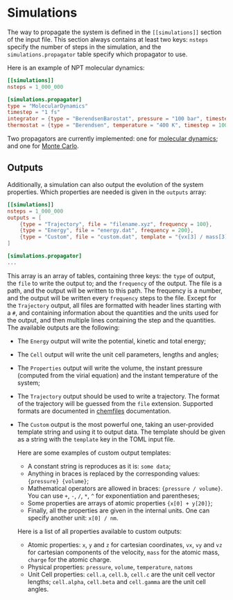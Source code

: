 # Simulations

The way to propagate the system is defined in the `[[simulations]]` section of
the input file. This section always contains at least two keys: `nsteps` specify
the number of steps in the simulation, and the `simulations.propagator` table
specify which propagator to use.

Here is an example of NPT molecular dynamics:

```toml
[[simulations]]
nsteps = 1_000_000

[simulations.propagator]
type = "MolecularDynamics"
timestep = "1 fs"
integrator = {type = "BerendsenBarostat", pressure = "100 bar", timestep = 1000}
thermostat = {type = "Berendsen", temperature = "400 K", timestep = 100}
```

Two propagators are currently implemented: one for [molecular dynamics][MD]; and
one for [Monte Carlo][MC].

[MD]: input/md.html
[MC]: input/mc.html

## Outputs

Additionally, a simulation can also output the evolution of the system
properties. Which properties are needed is given in the `outputs` array:

```toml
[[simulations]]
nsteps = 1_000_000
outputs = [
    {type = "Trajectory", file = "filename.xyz", frequency = 100},
    {type = "Energy", file = "energy.dat", frequency = 200},
    {type = "Custom", file = "custom.dat", template = "{vx[3] / mass[3]}"},
]

[simulations.propagator]
...
```

This array is an array of tables, containing three keys: the `type` of output,
the `file` to write the output to; and the `frequency` of the output. The file
is a path, and the output will be written to this path. The frequency is a
number, and the output will be written every `frequency` steps to the file.
Except for the `Trajectory` output, all files are formatted with header lines
starting with a `#`, and containing information about the quantities and the
units used for the output, and then multiple lines containing the step and the
quantities. The available outputs are the following:

- The `Energy` output will write the potential, kinetic and total energy;
- The `Cell` output will write the unit cell parameters, lengths and angles;
- The `Properties` output will write the volume, the instant pressure (computed
  from the virial equation) and the instant temperature of the system;
- The `Trajectory` output should be used to write a trajectory. The format of
  the trajectory will be guessed from the `file` extension. Supported formats
  are documented in [chemfiles](http://chemfiles.github.io/chemfiles/)
  documentation.
- The `Custom` output is the most powerful one, taking an user-provided
  template string and using it to output data. The template should be given
  as a string with the `template` key in the TOML input file.

  Here are some examples of custom output templates:
    - A constant string is reproduces as it is: `some data`;
    - Anything in braces is replaced by the corresponding values: `{pressure} {volume}`;
    - Mathematical operators are allowed in braces: `{pressure / volume}`. You
      can use `+`, `-`, `/`, `*`, `^` for exponentiation and parentheses;
    - Some properties are arrays of atomic properties `{x[0] + y[20]}`;
    - Finally, all the properties are given in the internal units. One can
      specify another unit: `x[0] / nm`.

    Here is a list of all properties available to custom outputs:

    - Atomic properties: `x`, `y` and `z` for cartesian coordinates, `vx`, `vy`
      and `vz` for cartesian components of the velocity, `mass` for the atomic
      mass, `charge` for the atomic charge.
    - Physical properties: `pressure`, `volume`, `temperature`, `natoms`
    - Unit Cell properties: `cell.a`, `cell.b`, `cell.c` are the unit cell
      vector lengths; `cell.alpha`, `cell.beta` and `cell.gamma` are the
      unit cell angles.
